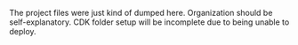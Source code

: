 The project files were just kind of dumped here. Organization should be self-explanatory. CDK folder setup will be incomplete due to being unable to deploy.
